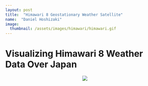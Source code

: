 ```yaml
---
layout: post
title:  "Himawari 8 Geostationary Weather Satellite"
name:  "Daniel Hoshizaki"
image:
  thumbnail: /assets/images/himawari/himawari.gif
---
```


# Visualizing Himawari 8 Weather Data Over Japan

<p align="center">
  <img src="/assets/images/himawari/himawari.gif" />
</p>

